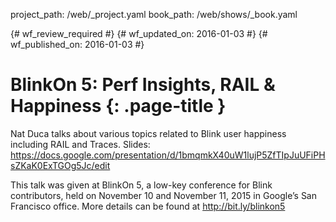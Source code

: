 project_path: /web/_project.yaml
book_path: /web/shows/_book.yaml

{# wf_review_required #}
{# wf_updated_on: 2016-01-03 #}
{# wf_published_on: 2016-01-03 #}

# BlinkOn 5: Perf Insights, RAIL & Happiness {: .page-title }

Nat Duca talks about various topics related to Blink user happiness including RAIL and Traces.
Slides: https://docs.google.com/presentation/d/1bmqmkX40uW1lujP5ZfTIpJuUFiPHsZKaK0ExTGOg5Jc/edit

This talk was given at BlinkOn 5, a low-key conference for Blink contributors, held on November 10 and November 11, 2015 in Google’s San Francisco office. More details can be found at http://bit.ly/blinkon5
